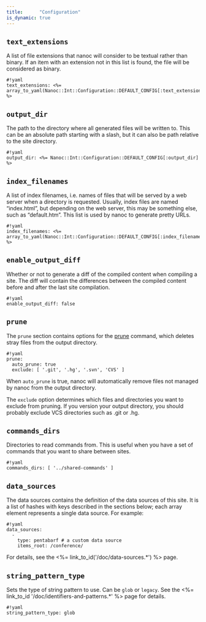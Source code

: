 ```yaml
---
title:      "Configuration"
is_dynamic: true
---
```


## `text_extensions`

A list of file extensions that nanoc will consider to be textual rather than
binary. If an item with an extension not in this list is found, the file
will be considered as binary.

	#!yaml
	text_extensions: <%= array_to_yaml(Nanoc::Int::Configuration::DEFAULT_CONFIG[:text_extensions]) %>

## `output_dir`

The path to the directory where all generated files will be written to. This
can be an absolute path starting with a slash, but it can also be path
relative to the site directory.

	#!yaml
	output_dir: <%= Nanoc::Int::Configuration::DEFAULT_CONFIG[:output_dir] %>

## `index_filenames`

A list of index filenames, i.e. names of files that will be served by a web
server when a directory is requested. Usually, index files are named
“index.html”, but depending on the web server, this may be something else,
such as “default.htm”. This list is used by nanoc to generate pretty URLs.

	#!yaml
	index_filenames: <%= array_to_yaml(Nanoc::Int::Configuration::DEFAULT_CONFIG[:index_filenames]) %>

## `enable_output_diff`

Whether or not to generate a diff of the compiled content when compiling a
site. The diff will contain the differences between the compiled content
before and after the last site compilation.

	#!yaml
	enable_output_diff: false

## `prune`

The `prune` section contains options for the [prune](/doc/reference/commands/#prune) command, which deletes stray files from the output directory.

	#!yaml
	prune:
	  auto_prune: true
	  exclude: [ '.git', '.hg', '.svn', 'CVS' ]

When `auto_prune` is true, nanoc will automatically remove files not managed by nanoc from the output directory.

The `exclude` option determines which files and directories you want to exclude from pruning. If you version your output directory, you should probably exclude VCS directories such as <span class="filename">.git</span> or <span class="filename">.hg</span>.

## `commands_dirs`

Directories to read commands from. This is useful when you have a set of commands that you want to share between sites.

	#!yaml
	commands_dirs: [ '../shared-commands' ]

## `data_sources`

The data sources contains the definition of the data sources of this site. It is a list of hashes with keys described in the sections below; each array element represents a single data source. For example:

	#!yaml
	data_sources:
	  -
	    type: pentabarf # a custom data source
	    items_root: /conference/

For details, see the <%= link_to_id('/doc/data-sources.*') %> page.

## `string_pattern_type`

Sets the type of string pattern to use. Can be `glob` or `legacy`. See the <%= link_to_id '/doc/identifiers-and-patterns.*' %> page for details.

	#!yaml
	string_pattern_type: glob
